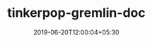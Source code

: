 ---
title: "tinkerpop-gremlin-doc"
date: 2019-06-20T12:00:04+05:30
type: "organisations"
org_name: "Alibaba"
repo_desc: "Tinkerpop Gremlin 语言中文文档"
repo_link: https://github.com/alibaba/tinkerpop-gremlin-doc
---